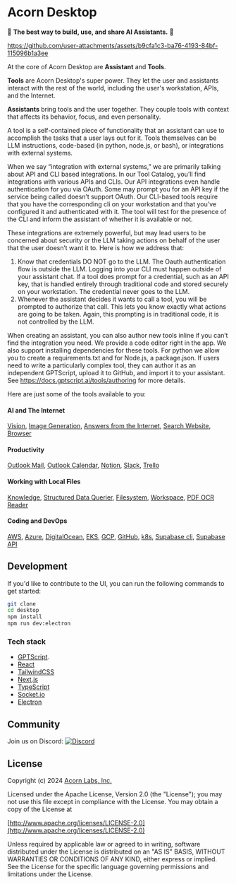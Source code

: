 # Acorn Desktop

💫 **The best way to build, use, and share AI Assistants.** 💫 

https://github.com/user-attachments/assets/b9cfa1c3-ba76-4193-84bf-115096b1a3ee

At the core of Acorn Desktop are **Assistant** and **Tools**. 

**Tools** are Acorn Desktop's super power. They let the user and assistants interact with the rest of the world, including the user's workstation, APIs, and the Internet.

**Assistants** bring tools and the user together. They couple tools with context that affects its behavior, focus, and even personality.

A tool is a self-contained piece of functionality that an assistant can use to accomplish the tasks that a user lays out for it. Tools themselves can be LLM instructions, code-based (in python, node.js, or bash), or integrations with external systems.

When we say “integration with external systems,” we are primarily talking about API and CLI based integrations. In our Tool Catalog, you’ll find integrations with various APIs and CLIs. Our API integrations even handle authentication for you via OAuth. Some may prompt you for an API key if the service being called doesn’t support OAuth. Our CLI-based tools require that you have the corresponding cli on your workstation and that you’ve configured it and authenticated with it. The tool will test for the presence of the CLI and inform the assistant of whether it is available or not.

These integrations are extremely powerful, but may lead users to be concerned about security or the LLM taking actions on behalf of the user that the user doesn’t want it to. Here is how we address that:
1. Know that credentials DO NOT go to the LLM. The Oauth authentication flow is outside the LLM. Logging into your CLI must happen outside of your assistant chat. If a tool does prompt for a credential, such as an API key, that is handled entirely through traditional code and stored securely on your workstation. The credential never goes to the LLM.
2. Whenever the assistant decides it wants to call a tool, you will be prompted to authorize that call. This lets you know exactly what actions are going to be taken. Again, this prompting is in traditional code, it is not controlled by the LLM.

When creating an assistant, you can also author new tools inline if you can’t find the integration you need. We provide a code editor right in the app. We also support installing dependencies for these tools. For python we allow you to create a requirements.txt and for Node.js, a package.json. If users need to write a particularly complex tool, they can author it as an independent GPTScript, upload it to GitHub, and import it to your assistant. See https://docs.gptscript.ai/tools/authoring for more details.

Here are just some of the tools available to you:

#### AI and The Internet

[Vision](https://github.com/gptscript-ai/gpt4-v-vision), [Image Generation](https://github.com/gptscript-ai/dalle-image-generation), [Answers from the Internet](https://github.com/gptscript-ai/answers-from-the-internet), [Search Website](https://github.com/gptscript-ai/search-website), [Browser](https://github.com/gptscript-ai/browser)

#### Productivity

[Outlook Mail](https://github.com/gptscript-ai/tools/tree/main/apis/outlook/mail), [Outlook Calendar](https://github.com/gptscript-ai/tools/tree/main/apis/outlook/calendar), [Notion](https://github.com/gptscript-ai/tools/tree/main/apis/notion), [Slack](https://github.com/gptscript-ai/tools/tree/main/apis/slack), [Trello](https://github.com/gptscript-ai/tools/tree/main/apis/trello)

#### Working with Local Files

[Knowledge](https://github.com/gptscript-ai/knowledge), [Structured Data Querier](https://github.com/gptscript-ai/structured-data-querier), [Filesystem](https://github.com/gptscript-ai/context/tree/main/filesystem), [Workspace](https://github.com/gptscript-ai/context/tree/main/workspace), [PDF OCR Reader](https://github.com/gptscript-ai/pdf-tool/tree/main/gateway)

#### Coding and DevOps

[AWS](https://github.com/gptscript-ai/tools/tree/main/clis/aws), [Azure](https://github.com/gptscript-ai/tools/tree/main/clis/azure), [DigitalOcean](https://github.com/gptscript-ai/tools/tree/main/clis/digitalocean), [EKS](https://github.com/gptscript-ai/tools/tree/main/clis/eksctl), [GCP](https://github.com/gptscript-ai/tools/tree/main/clis/gcp), [GitHub](https://github.com/gptscript-ai/tools/tree/main/clis/github), [k8s](https://github.com/gptscript-ai/tools/tree/main/clis/k8s), [Supabase cli](https://github.com/gptscript-ai/tools/tree/main/clis/supabase), [Supabase API](https://github.com/gptscript-ai/tools/tree/main/apis/supabase)

## Development

If you'd like to contribute to the UI, you can run the following commands to get started:

```bash
git clone
cd desktop
npm install
npm run dev:electron
```

### Tech stack

- [GPTScript](https://gptscript.ai).
- [React](https://reactjs.org/)
- [TailwindCSS](https://tailwindcss.com/)
- [Next.js](https://nextjs.org/)
- [TypeScript](https://www.typescriptlang.org/)
- [Socket.io](https://socket.io/)
- [Electron](https://www.electronjs.org/)

## Community

Join us on Discord: [![Discord](https://img.shields.io/discord/1204558420984864829?label=Discord)](https://discord.gg/9sSf4UyAMC)

## License

Copyright (c) 2024 [Acorn Labs, Inc.](http://acorn.io)

Licensed under the Apache License, Version 2.0 (the "License");
you may not use this file except in compliance with the License.
You may obtain a copy of the License at

[http://www.apache.org/licenses/LICENSE-2.0](http://www.apache.org/licenses/LICENSE-2.0)

Unless required by applicable law or agreed to in writing, software
distributed under the License is distributed on an "AS IS" BASIS,
WITHOUT WARRANTIES OR CONDITIONS OF ANY KIND, either express or implied.
See the License for the specific language governing permissions and
limitations under the License.
